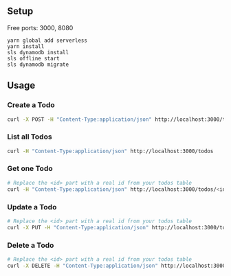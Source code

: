 

## Setup
Free ports: 3000, 8080
```
yarn global add serverless
yarn install
sls dynamodb install
sls offline start
sls dynamodb migrate
```

## Usage
### Create a Todo
```bash
curl -X POST -H "Content-Type:application/json" http://localhost:3000/todos --data '{ "text": "Learn Serverless" }'
```
### List all Todos
```bash
curl -H "Content-Type:application/json" http://localhost:3000/todos
```
### Get one Todo
```bash
# Replace the <id> part with a real id from your todos table
curl -H "Content-Type:application/json" http://localhost:3000/todos/<id>
```
### Update a Todo
```bash
# Replace the <id> part with a real id from your todos table
curl -X PUT -H "Content-Type:application/json" http://localhost:3000/todos/<id> --data '{ "text": "Learn Serverless", "checked": true }'
```
### Delete a Todo
```bash
# Replace the <id> part with a real id from your todos table
curl -X DELETE -H "Content-Type:application/json" http://localhost:3000/todos/<id>
```
